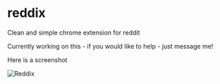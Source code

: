 reddix
======

Clean and simple chrome extension for reddit


Currently working on this - if you would like to help - just message me!

Here is a screenshot

![Reddix](https://github.com/l4ci/reddix/raw/master/images/screen.png)
